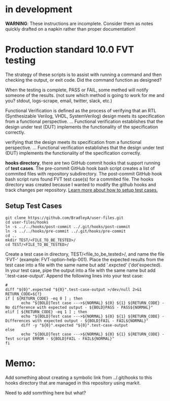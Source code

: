 # in development

**WARNING**: These instructions are incomplete. Consider them as notes quickly drafted on a napkin rather than proper documentation!

# Production standard 10.0 FVT testing

The strategy of these scripts is to assist with running a command and then checking the output, or exit code.  Did the command function as designed? 

When the testing is complete, PASS or FAIL, some methed will notify someone of the results. (not sure which method is going to work for me and you?  stdout, logs-scrape, email, twitter, slack, etc.)


Functional Verification is defined as the process of verifying that an RTL (Synthesizable Verilog, VHDL, SystemVerilog) design meets its specification from a functional perspective. ... Functional verification establishes that the design under test (DUT) implements the functionality of the specification correctly.


verifying that the design meets its specification from a functional perspective. ... Functional verification establishes that the design under test (DUT) implements the functionality of the specification correctly.
 
**hooks directory**, there are two GitHub commit hooks that support running of **test cases**.  The pre-commit GitHub hook bash script creates a list of commited files with repository subdirectory.  The post-commit GitHub hook bash script runs found FVT test case(s) for a commited file.  The hooks directory was created because I wanted to modify the github hooks and track changes per repository.  [Learn more about how to setup test cases.](hooks/README.md)

## Setup Test Cases

    git clone https://github.com/BradleyA/user-files.git
    cd user-files/hooks
    ln -s ../../hooks/post-commit ../.git/hooks/post-commit
    ln -s ../../hooks/pre-commit ../.git/hooks/pre-commit
    cd ..
    mkdir TEST/<FILE_TO_BE_TESTED>/
    cd TEST/<FILE_TO_BE_TESTED>/

Create a test case in directory, TEST/<file_to_be_tested>/, and name the file 'FVT-<test-case-name-no-dot-001>' (example: FVT-option-help-001).  Place the expected results from the test case into a file with the same name but add '.expcted' ('dot'expected).  In your test case, pipe the output into a file with the same name but add '.test-case-output'.  Append the following lines into your test case:

    #
    diff "${0}".expected "${0}".test-case-output >/dev/null 2>&1
    RETURN_CODE=${?}
    if [ ${RETURN_CODE} -eq 0 ] ; then
           echo "${BOLD}Test case --->${NORMAL} ${0} ${1} ${RETURN_CODE} - No difference with expected output - ${BOLD}PASS - PASS${NORMAL}"
    elif [ ${RETURN_CODE} -eq 1 ] ; then
           echo "${BOLD}Test case --->${NORMAL} ${0} ${1} ${RETURN_CODE} - Differences with expected output - ${BOLD}FAIL - FAIL${NORMAL}"
           diff -y "${0}".expected "${0}".test-case-output
    else
           echo "${BOLD}Test case --->${NORMAL} ${0} ${1} ${RETURN_CODE} - Test script ERROR - ${BOLD}FAIL - FAIL${NORMAL}"
    fi


# Memo:
Add something about creating a symbolic link from ../.git/hooks to this hooks directory that are managed in this repository using markit.


Need to add somrthing here but what?
